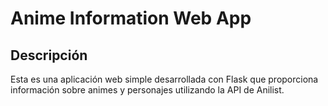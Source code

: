 # Anime Information Web App

## Descripción

Esta es una aplicación web simple desarrollada con Flask que proporciona información sobre animes y personajes utilizando la API de Anilist.

